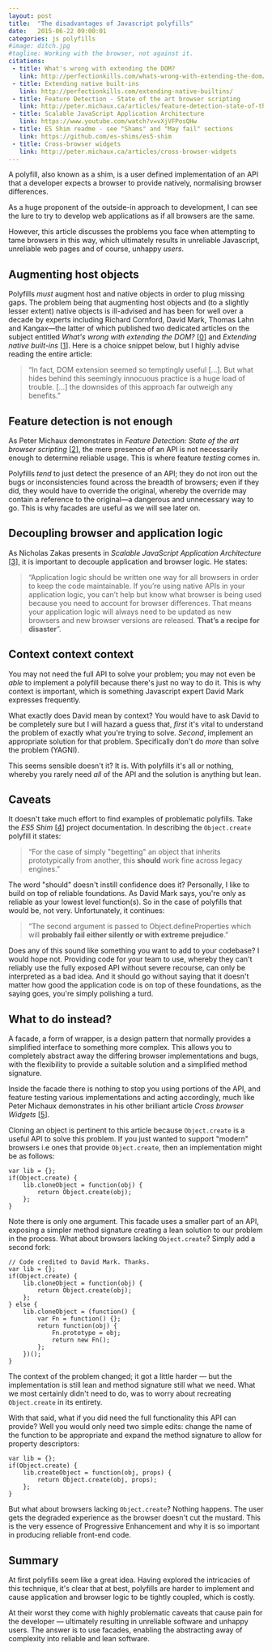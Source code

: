 ```yaml
---
layout: post
title:  "The disadvantages of Javascript polyfills"
date:   2015-06-22 09:00:01
categories: js polyfills
#image: ditch.jpg
#tagline: Working with the browser, not against it.
citations:
 - title: What's wrong with extending the DOM?
   link: http://perfectionkills.com/whats-wrong-with-extending-the-dom/
 - title: Extending native built-ins
   link: http://perfectionkills.com/extending-native-builtins/
 - title: Feature Detection - State of the art browser scripting
   link: http://peter.michaux.ca/articles/feature-detection-state-of-the-art-browser-scripting
 - title: Scalable JavaScript Application Architecture
   link: https://www.youtube.com/watch?v=vXjVFPosQHw
 - title: ES Shim readme - see "Shams" and "May fail" sections
   link: https://github.com/es-shims/es5-shim
 - title: Cross-browser widgets
   link: http://peter.michaux.ca/articles/cross-browser-widgets
---
```


A polyfill, also known as a shim, is a user defined implementation of an API that a developer expects a browser to provide natively, normalising browser differences.

As a huge proponent of the outside-in approach to development, I can see the lure to try to develop web applications as if all browsers are the same.

However, this article discusses the problems you face when attempting to tame browsers in this way, which ultimately results in unreliable Javascript, unreliable web pages and of course, unhappy *users*.

## Augmenting host objects

Polyfills *must* augment host and native objects in order to plug missing gaps. The problem being that augmenting host objects and (to a slightly lesser extent) native objects is ill-advised and has been for well over a decade by experts including Richard Cornford, David Mark, Thomas Lahn and Kangax&mdash;the latter of which published two dedicated articles on the subject entitled *What's wrong with extending the DOM?* [[0](#ref0)] and *Extending native built-ins* [[1](#ref1)]. Here is a choice snippet below, but I highly advise reading the entire article:

> &ldquo;In fact, DOM extension seemed so temptingly useful [...]. But what hides behind this seemingly innocuous practice is a huge load of trouble. [...] the downsides of this approach far outweigh any benefits.&rdquo;

## Feature detection is not enough

As Peter Michaux demonstrates in *Feature Detection: State of the art browser scripting* [[2](#ref2)], the mere presence of an API is not necessarily enough to determine reliable usage. This is where feature *testing* comes in.

Polyfills *tend* to just detect the presence of an API; they do not iron out the bugs or inconsistencies found across the breadth of browsers; even if they did, they would have to override the original, whereby the override may contain a reference to the original&mdash;a dangerous and unnecessary way to go. This is why facades are useful as we will see later on.

## Decoupling browser and application logic

As Nicholas Zakas presents in *Scalable JavaScript Application Architecture* [[3](#ref3)], it is important to decouple application and browser logic. He states:

> &ldquo;Application logic should be written one way for all browsers in order to keep the code maintainable. If you’re using native APIs in your application logic, you can’t help but know what browser is being used because you need to account for browser differences. That means your application logic will always need to be updated as new browsers and new browser versions are released. **That’s a recipe for disaster**&rdquo;.

## Context context context

You may not need the full API to solve your problem; you may not even be *able* to implement a polyfill because there's just no way to do it. This is why context is important, which is something Javascript expert David Mark expresses frequently.

What exactly does David mean by context? You would have to ask David to be completely sure but I will hazard a guess that, *first* it's vital to understand the problem of exactly what you're trying to solve. *Second*, implement an appropriate solution for that problem. Specifically don't do *more* than solve the problem (YAGNI).

This seems sensible doesn't it? It is. With polyfills it's all or nothing, whereby you rarely need *all* of the API and the solution is anything but lean.

## Caveats

It doesn't take much effort to find examples of problematic polyfills. Take the *ES5 Shim* [[4](#ref4)] project documentation. In describing the `Object.create` polyfill it states:

> &ldquo;For the case of simply "begetting" an object that inherits prototypically from another, this **should** work fine across legacy engines.&rdquo;

The word "should" doesn't instill confidence does it? Personally, I like to build on top of reliable foundations. As David Mark says, you're only as reliable as your lowest level function(s). So in the case of polyfills that would be, not very. Unfortunately, it continues:

> &ldquo;The second argument is passed to Object.defineProperties which will **probably fail either silently or with extreme prejudice**.&rdquo;

Does any of this sound like something you want to add to your codebase? I would hope not. Providing code for your team to use, whereby they can't reliably use the fully exposed API without severe recourse, can only be interpreted as a bad idea. And it should go without saying that it doesn't matter how good the application code is on top of these foundations, as the saying goes, you're simply polishing a turd.

## What to do instead?

A facade, a form of wrapper, is a design pattern that normally provides a simplified interface to something more complex. This allows you to completely abstract away the differing browser implementations and bugs, with the flexibility to provide a suitable solution and a simplified method signature.

Inside the facade there is nothing to stop you using portions of the API, and feature testing various implementations and acting accordingly, much like Peter Michaux demonstrates in his other brilliant article *Cross browser Widgets* [[5](#ref5)].

Cloning an object is pertinent to this article because `Object.create` is a useful API to solve this problem. If you just wanted to support "modern" browsers i.e ones that provide `Object.create`, then an implementation might be as follows:

	var lib = {};
	if(Object.create) {
		lib.cloneObject = function(obj) {
			return Object.create(obj);
		};
	}

Note there is only one argument. This facade uses a smaller part of an API, exposing a simpler method signature creating a lean solution to our problem in the process. What about browsers lacking `Object.create`? Simply add a second fork:

	// Code credited to David Mark. Thanks.
	var lib = {};
	if(Object.create) {
		lib.cloneObject = function(obj) {
			return Object.create(obj);
		};
	} else {
		lib.cloneObject = (function() {
			var Fn = function() {};
			return function(obj) {
				Fn.prototype = obj;
				return new Fn();
			};
		})();
	}

The context of the problem changed; it got a little harder &mdash;  but the implementation is still lean and method signature still what we need. What we most certainly didn't need to do, was to worry about recreating `Object.create` in its entirety.

With that said, what if you did need the full functionality this API can provide? Well you would only need two simple edits: change the name of the function to be appropriate and expand the method signature to allow for property descriptors:

	var lib = {};
	if(Object.create) {
		lib.createObject = function(obj, props) {
			return Object.create(obj, props);
		};
	}

But what about browsers lacking `Object.create`? Nothing happens. The user gets the degraded experience as the browser doesn't cut the mustard. This is the very essence of Progressive Enhancement and why it is so important in producing reliable front-end code.

## Summary

At first polyfills seem like a great idea. Having explored the intricacies of this technique, it's clear that at best, polyfills are harder to implement and cause application and browser logic to be tightly coupled, which is costly.

At their worst they come with highly problematic caveats that cause pain for the developer &mdash; ultimately resulting in unreliable software and unhappy users. The answer is to use facades, enabling the abstracting away of complexity into reliable and lean software.

<!--

* ADDED IMPLEMENTATION Just because an API is implemented in a browser doesn't mean it's trustworthy. Sometimes, the spec is simply misunderstood and implemented differently across browser vendors. Adding a polyfill to the mix just adds complexity in the form of another user-defined implementation.

* CONSISTENCY Then there is the question of consistency. Do you want to use some polyfills and some facades. Probably not. Just use a consistent abstraction, a facade.

-->